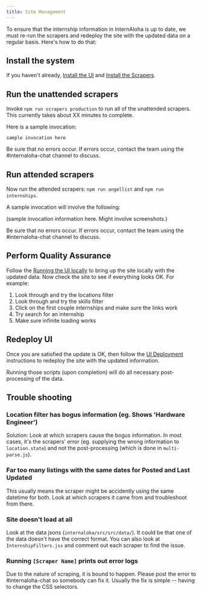 ```yaml
---
title: Site Management
---
```


To ensure that the internship information in InternAloha is up to date, we must re-run the scrapers and redeploy the site with the updated data on a regular basis. Here's how to do that:

## Install the system

If you haven't already, [Install the UI](./ui/installation) and [Install the Scrapers](./scrapers/installation).

## Run the unattended scrapers

Invoke `npm run scrapers production` to run all of the unattended scrapers.  This currently takes about XX minutes to complete.

Here is a sample invocation:

```
sample invocation here
```

Be sure that no errors occur. If errors occur, contact the team using the #internaloha-chat channel to discuss.

## Run attended scrapers

Now run the attended scrapers: `npm run angellist` and `npm run internships`.

A sample invocation will involve the following:

(sample invocation information here. Might involve screenshots.)

Be sure that no errors occur. If errors occur, contact the team using the #internaloha-chat channel to discuss.

## Perform Quality Assurance

Follow the [Running the UI locally](./ui/running) to bring up the site locally with the updated data. Now check the site to see if everything looks OK. For example:

1. Look through and try the locations filter
2. Look through and try the skills filter
3. Click on the first couple internships and make sure the links work
4. Try search for an internship
5. Make sure infinite loading works

## Redeploy UI

Once you are satisfied the update is OK, then follow the [UI Deployment](./ui/deploying) instructions to redeploy the site with the updated information.

Running those scripts (upon completion) will do all necessary post-processing of the data.


## Trouble shooting

### Location filter has bogus information (eg. Shows 'Hardware Engineer')

Solution: Look at which scrapers cause the bogus information. In most cases, it's the scrapers' error (eg. supplying the wrong information to `location.state`) and not the post-processing (which is done in `multi-parse.js`).
     
### Far too many listings with the same dates for Posted and Last Updated

This usually means the scraper might be accidently using the same datetime for both. Look at which scrapers it came from and troubleshoot from there.
    
### Site doesn't load at all

Look at the data jsons (`internaloha/src/src/data/`). It could be that one of the data doesn't have the correct format. You can also look at `InternshipFilters.jsx` and comment out each scraper to find the issue.

### Running `[Scraper Name]` prints out error logs

Due to the nature of scraping, it is bound to happen. Please post the error to #internaloha-chat so somebody can fix it. Usually the fix is simple -- having to change the CSS selectors.